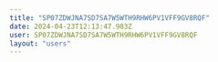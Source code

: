 ```yaml
---
title: "SP07ZDWJNA7SD7SA7W5WTH9RHW6PV1VFF9GV8RQF"
date: 2024-04-23T12:13:47.983Z
user: SP07ZDWJNA7SD7SA7W5WTH9RHW6PV1VFF9GV8RQF
layout: "users"
---
```

    